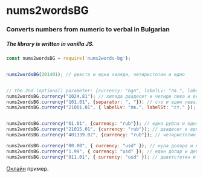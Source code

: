 # nums2wordsBG
### Converts numbers from numeric to verbal in Bulgarian
##### The library is written in vanilla JS.

```javascript
const nums2wordsBG = require('nums2words-bg');


nums2wordsBG(201401); // двеста и една хиляди, четиристотин и едно


// the 2nd (optional) parameter: {currency: "bgn", labelLv: "лв.", labelSt: "ст.", separator:" и "}
nums2wordsBG.currency("1024.81"); // хиляда двадесет и четири лева и осемдесет и една стотинки
nums2wordsBG.currency("101.01", {separator: ", "}); // сто и един лева, една стотинка
nums2wordsBG.currency("21001.01", { labelLv: "лв.", labelSt: "ст." }); // двадесет и една хиляди и един лв. и една ст.


nums2wordsBG.currency("01.01", {currency: "rub"}); // една рубла и една копейка
nums2wordsBG.currency("21015.01", {currency: "rub"}); // двадесет и една хиляди и петнадесет рубли и една копейка
nums2wordsBG.currency("401339.02", {currency: "rub"}); // четиристотин и една хиляди, триста тридесет и девет рубли и две копейки

nums2wordsBG.currency("00.00", { currency: "usd" }); // нула долара и нула цента
nums2wordsBG.currency("1.99", { currency: "usd" }); // един долар и деветдесет и девет цента
nums2wordsBG.currency("911.01", { currency: "usd" }); // деветстотин и единадесет долара и един цент
```

[Онлайн](https://vidul-nikolaev-petrov.github.io/nums2wordsBG) пример.

